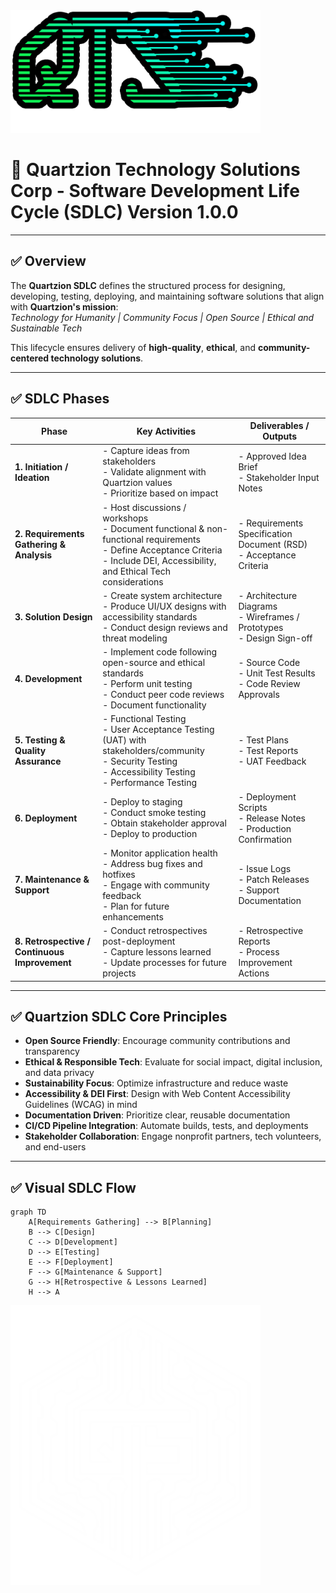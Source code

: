 <link rel="stylesheet" href="assets/css/style.css">
<img src="assets/images/QTS_L2.png" alt="Quartzion Logo" style="width:400px; height:auto;" />

# 📍 Quartzion Technology Solutions Corp - Software Development Life Cycle (SDLC) Version 1.0.0

---

## ✅ Overview

The **Quartzion SDLC** defines the structured process for designing, developing, testing, deploying, and maintaining software solutions that align with **Quartzion's mission**:  
*Technology for Humanity | Community Focus | Open Source | Ethical and Sustainable Tech*

This lifecycle ensures delivery of **high-quality**, **ethical**, and **community-centered technology solutions**.

---

## ✅ SDLC Phases

| **Phase** | **Key Activities** | **Deliverables / Outputs** |
|---|---|---|
| **1. Initiation / Ideation** | - Capture ideas from stakeholders<br>- Validate alignment with Quartzion values<br>- Prioritize based on impact | - Approved Idea Brief<br>- Stakeholder Input Notes |
| **2. Requirements Gathering & Analysis** | - Host discussions / workshops<br>- Document functional & non-functional requirements<br>- Define Acceptance Criteria<br>- Include DEI, Accessibility, and Ethical Tech considerations | - Requirements Specification Document (RSD)<br>- Acceptance Criteria |
| **3. Solution Design** | - Create system architecture<br>- Produce UI/UX designs with accessibility standards<br>- Conduct design reviews and threat modeling | - Architecture Diagrams<br>- Wireframes / Prototypes<br>- Design Sign-off |
| **4. Development** | - Implement code following open-source and ethical standards<br>- Perform unit testing<br>- Conduct peer code reviews<br>- Document functionality | - Source Code<br>- Unit Test Results<br>- Code Review Approvals |
| **5. Testing & Quality Assurance** | - Functional Testing<br>- User Acceptance Testing (UAT) with stakeholders/community<br>- Security Testing<br>- Accessibility Testing<br>- Performance Testing | - Test Plans<br>- Test Reports<br>- UAT Feedback |
| **6. Deployment** | - Deploy to staging<br>- Conduct smoke testing<br>- Obtain stakeholder approval<br>- Deploy to production | - Deployment Scripts<br>- Release Notes<br>- Production Confirmation |
| **7. Maintenance & Support** | - Monitor application health<br>- Address bug fixes and hotfixes<br>- Engage with community feedback<br>- Plan for future enhancements | - Issue Logs<br>- Patch Releases<br>- Support Documentation |
| **8. Retrospective / Continuous Improvement** | - Conduct retrospectives post-deployment<br>- Capture lessons learned<br>- Update processes for future projects | - Retrospective Reports<br>- Process Improvement Actions |

---

## ✅ Quartzion SDLC Core Principles

- **Open Source Friendly**: Encourage community contributions and transparency
- **Ethical & Responsible Tech**: Evaluate for social impact, digital inclusion, and data privacy
- **Sustainability Focus**: Optimize infrastructure and reduce waste
- **Accessibility & DEI First**: Design with Web Content Accessibility Guidelines (WCAG) in mind
- **Documentation Driven**: Prioritize clear, reusable documentation
- **CI/CD Pipeline Integration**: Automate builds, tests, and deployments
- **Stakeholder Collaboration**: Engage nonprofit partners, tech volunteers, and end-users

---

## ✅ Visual SDLC Flow

```mermaid
graph TD
    A[Requirements Gathering] --> B[Planning]
    B --> C[Design]
    C --> D[Development]
    D --> E[Testing]
    E --> F[Deployment]
    F --> G[Maintenance & Support]
    G --> H[Retrospective & Lessons Learned]
    H --> A
```
<img src="assets/images/QTS_L1.png" alt="Quartzion Logo" style="width:400px; height:auto;" />
<!-- MermaidJS client-side rendering for GitHub Pages -->
<script src="https://cdn.jsdelivr.net/npm/mermaid@10/dist/mermaid.min.js"></script>
<script>
  mermaid.initialize({ startOnLoad: true });
</script>
